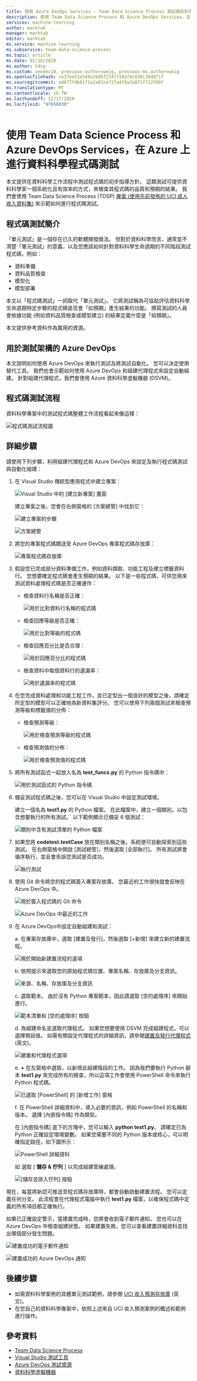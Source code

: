 ```yaml
---
title: 使用 Azure DevOps Services - Team Data Science Process 測試資料科學程式碼
description: 使用 Team Data Science Process 和 Azure DevOps Services，在 Azure 上使用 UIC 成人收入預測資料集，進行資料科學程式碼測試
services: machine-learning
author: marktab
manager: marktab
editor: marktab
ms.service: machine-learning
ms.subservice: team-data-science-process
ms.topic: article
ms.date: 01/10/2020
ms.author: tdsp
ms.custom: seodec18, previous-author=weig, previous-ms.author=weig
ms.openlocfilehash: ce37ee51e549a2bd6f2747f28af8c038c39d8f1f
ms.sourcegitcommit: ad677fdb81f1a2a83ce72fa4f8a3a871f712599f
ms.translationtype: MT
ms.contentlocale: zh-TW
ms.lasthandoff: 12/17/2020
ms.locfileid: "97656830"
---
```

# <a name="data-science-code-testing-on-azure-with-the-team-data-science-process-and-azure-devops-services"></a>使用 Team Data Science Process 和 Azure DevOps Services，在 Azure 上進行資料科學程式碼測試
本文提供在資料科學工作流程中測試程式碼的初步指導方針。 這類測試可提供資料科學家一個系統化且有效率的方式，來檢查其程式碼的品質和預期的結果。 我們會使用 Team Data Science Process (TDSP) [專案 (使用先前發佈的 UCI 成人收入資料集)](https://github.com/Azure/MachineLearningSamples-TDSPUCIAdultIncome) 來示範如何進行程式碼測試。 

## <a name="introduction-on-code-testing"></a>程式碼測試簡介
「單元測試」是一個存在已久的軟體開發做法。 但對於資料科學而言，通常並不清楚「單元測試」的意義，以及您應該如何針對資料科學生命週期的不同階段測試程式碼，例如：

* 資料準備
* 資料品質檢查
* 模型化
* 模型部署 

本文以「程式碼測試」一詞取代「單元測試」。 它將測試稱為可協助評估資料科學生命週期特定步驟的程式碼是否會「如預期」產生結果的功能。 撰寫測試的人員會依據功能 (例如資料品質檢查或模型建立) 的結果定義什麼是「如預期」。

本文提供參考資料作為實用的資源。

## <a name="azure-devops-for-the-testing-framework"></a>用於測試架構的 Azure DevOps
本文說明如何使用 Azure DevOps 來執行測試及將測試自動化。 您可以決定使用替代工具。 我們也會示範如何使用 Azure DevOps 和組建代理程式來設定自動組建。 針對組建代理程式，我們會使用 Azure 資料科學虛擬機器 (DSVM)。

## <a name="flow-of-code-testing"></a>程式碼測試流程
資料科學專案中的測試程式碼整體工作流程看起來像這樣： 

![程式碼測試流程圖](./media/code-test/test-flow-chart.PNG)

    
## <a name="detailed-steps"></a>詳細步驟

請使用下列步驟，利用組建代理程式和 Azure DevOps 來設定及執行程式碼測試與自動化組建：

1. 在 Visual Studio 傳統型應用程式中建立專案：

    ![Visual Studio 中的 [建立新專案] 畫面](./media/code-test/create_project.PNG)

   建立專案之後，您會在右側窗格的 [方案總管] 中找到它：
    
    ![建立專案的步驟](./media/code-test/create_python_project_in_vs.PNG)

    ![方案總管](./media/code-test/solution_explorer_in_vs.PNG)

1. 將您的專案程式碼饋送至 Azure DevOps 專案程式碼存放庫： 

    ![專案程式碼存放庫](./media/code-test/create_repo.PNG)

1. 假設您已完成部分資料準備工作，例如資料擷取、功能工程及建立標籤資料行。 您想要確定程式碼會產生預期的結果。 以下是一些程式碼，可供您用來測試資料處理程式碼是否正確運作：

    * 檢查資料行名稱是否正確：
    
      ![用於比對資料行名稱的程式碼](./media/code-test/check_column_names.PNG)

    * 檢查回應等級是否正確：

      ![用於比對等級的程式碼](./media/code-test/check_response_levels.PNG)

    * 檢查回應百分比是否合理：

      ![用於回應百分比的程式碼](./media/code-test/check_response_percentage.PNG)

    * 檢查資料中每個資料行的遺漏率：
    
      ![用於遺漏率的程式碼](./media/code-test/check_missing_rate.PNG)


1. 在您完成資料處理和功能工程工作，並已定型出一個良好的模型之後，請確定所定型的模型可以正確地為新資料集評分。 您可以使用下列兩個測試來檢查預測等級和標籤值的分佈：

    * 檢查預測等級：
    
      ![用於檢查預測等級的程式碼](./media/code-test/check_prediction_levels.PNG)

    * 檢查預測值的分佈：

      ![用於檢查預測值的程式碼](./media/code-test/check_prediction_values.PNG)

1. 將所有測試函式一起放入名為 **test_funcs.py** 的 Python 指令碼中：

    ![用於測試函式的 Python 指令碼](./media/code-test/create_file_test_func.PNG)


1. 備妥測試程式碼之後，您可以在 Visual Studio 中設定測試環境。

   建立一個名為 **test1.py** 的 Python 檔案。 在此檔案中，建立一個類別，以包含想要執行的所有測試。 以下範例顯示已備妥 6 個測試：
    
    ![類別中含有測試清單的 Python 檔案](./media/code-test/create_file_test1_class.PNG)

1. 如果您將 **codetest.testCase** 放在類別名稱之後，系統便可自動探索到這些測試。 在右側窗格中開啟 [測試總管]，然後選取 [全部執行]。 所有測試將會循序執行，並且會告訴您測試是否成功。

    ![執行測試](./media/code-test/run_tests.PNG)

1. 使用 Git 命令將您的程式碼簽入專案存放庫。 您最近的工作很快就會反映在 Azure DevOps 中。

    ![用於簽入程式碼的 Git 命令](./media/code-test/git_check_in.PNG)

    ![Azure DevOps 中最近的工作](./media/code-test/git_check_in_most_recent_work.PNG)

1. 在 Azure DevOps中設定自動組建和測試：

    a. 在專案存放庫中，選取 [建置及發行]，然後選取 [+新增] 來建立新的建置流程。

    ![用於開始新建置流程的選項](./media/code-test/create_new_build.PNG)

    b. 依照提示來選取您的原始程式碼位置、專案名稱、存放庫及分支資訊。
    
    ![來源、名稱、存放庫及分支資訊](./media/code-test/fill_in_build_info.PNG)

    c. 選取範本。 由於沒有 Python 專案範本，因此請選取 [空的處理序] 來開始進行。 

    ![範本清單和 [空的處理序] 按鈕](./media/code-test/start_empty_process_template.PNG)

    d. 為組建命名並選取代理程式。 如果您想要使用 DSVM 完成組建程式，可以選擇預設值。 如需有關設定代理程式的詳細資訊，請參閱[建置及發行代理程式](/azure/devops/pipelines/agents/agents?view=vsts) \(英文\)。
    
    ![建置和代理程式選項](./media/code-test/select_agent.PNG)

    e. **+** 在左窗格中選取，以新增此組建階段的工作。 因為我們要執行 Python 腳本 **test1.py** 來完成所有的檢查，所以這項工作會使用 PowerShell 命令來執行 Python 程式碼。
    
    ![已選取 [PowerShell] 的 [新增工作] 窗格](./media/code-test/add_task_powershell.PNG)

    f. 在 PowerShell 詳細資料中，填入必要的資訊，例如 PowerShell 的名稱和版本。 選擇 [內嵌指令碼] 作為類型。 
    
    在 [內嵌指令碼] 底下的方塊中，您可以輸入 **python test1.py**。 請確定已為 Python 正確設定環境變數。 如果您需要不同的 Python 版本或核心，可以明確指定路徑，如下圖所示： 
    
    ![PowerShell 詳細資料](./media/code-test/powershell_scripts.PNG)

    如 選取 [ **儲存 & 佇列** ] 以完成組建管線處理。

    ![[儲存並排入佇列] 按鈕](./media/code-test/save_and_queue_build_definition.PNG)

現在，每當將新認可推送至程式碼存放庫時，都會自動啟動建置流程。 您可以定義任何分支。 此流程會在代理程式電腦中執行 **test1.py** 檔案，以確保程式碼中定義的所有項目都正確執行。 

如果已正確設定警示，當建置完成時，您將會收到電子郵件通知。 您也可以在 Azure DevOps 中檢查組建狀態。 如果建置失敗，您可以查看建置詳細資料並找出哪個部分發生問題。

![建置成功的電子郵件通知](./media/code-test/email_build_succeed.PNG)

![建置成功的 Azure DevOps 通知](./media/code-test/vs_online_build_succeed.PNG)

## <a name="next-steps"></a>後續步驟
* 如需資料科學案例的具體單元測試範例，請參閱 [UCI 收入預測存放庫](https://github.com/Azure/MachineLearningSamples-TDSPUCIAdultIncome) \(英文\)。
* 在您自己的資料科學專案中，依照上述來自 UCI 收入預測案例的概述和範例進行操作。

## <a name="references"></a>參考資料
* [Team Data Science Process](./index.yml)
* [Visual Studio 測試工具](https://www.visualstudio.com/vs/features/testing-tools/)
* [Azure DevOps 測試資源](https://www.visualstudio.com/team-services/)
* [資料科學虛擬機器](https://azure.microsoft.com/services/virtual-machines/data-science-virtual-machines/)